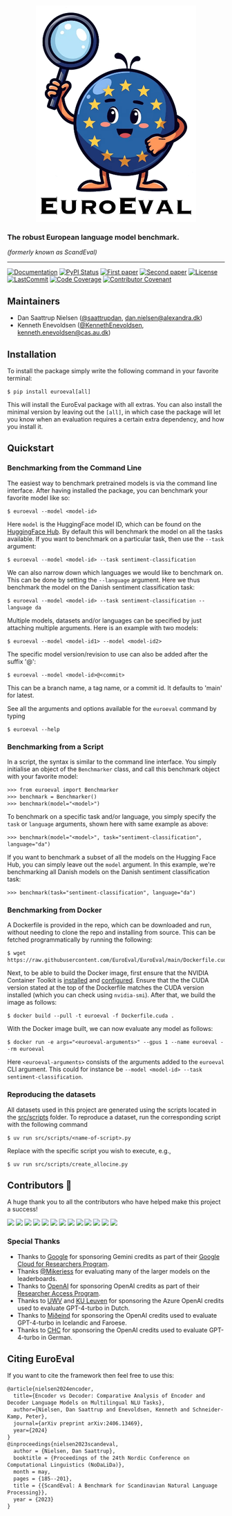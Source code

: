 <div align='center'>
<img src="https://raw.githubusercontent.com/EuroEval/EuroEval/main/gfx/euroeval.png" height="500" width="372">
</div>

### The robust European language model benchmark.

_(formerly known as ScandEval)_

______________________________________________________________________
[![Documentation](https://img.shields.io/badge/docs-passing-green)](https://euroeval.com)
[![PyPI Status](https://badge.fury.io/py/euroeval.svg)](https://pypi.org/project/euroeval/)
[![First paper](https://img.shields.io/badge/arXiv-2304.00906-b31b1b.svg)](https://arxiv.org/abs/2304.00906)
[![Second paper](https://img.shields.io/badge/arXiv-2406.13469-b31b1b.svg)](https://arxiv.org/abs/2406.13469)
[![License](https://img.shields.io/github/license/EuroEval/EuroEval)](https://github.com/EuroEval/EuroEval/blob/main/LICENSE)
[![LastCommit](https://img.shields.io/github/last-commit/EuroEval/EuroEval)](https://github.com/EuroEval/EuroEval/commits/main)
[![Code Coverage](https://img.shields.io/badge/Coverage-65%25-yellow.svg)](https://github.com/EuroEval/EuroEval/tree/main/tests)
[![Contributor Covenant](https://img.shields.io/badge/Contributor%20Covenant-2.0-4baaaa.svg)](https://github.com/EuroEval/EuroEval/blob/main/CODE_OF_CONDUCT.md)


## Maintainers

- Dan Saattrup Nielsen ([@saattrupdan](https://github.com/saattrupdan),
  dan.nielsen@alexandra.dk)
- Kenneth Enevoldsen ([@KennethEnevoldsen](https://github.com/KennethEnevoldsen),
  kenneth.enevoldsen@cas.au.dk)


## Installation
To install the package simply write the following command in your favorite terminal:
```
$ pip install euroeval[all]
```

This will install the EuroEval package with all extras. You can also install the
minimal version by leaving out the `[all]`, in which case the package will let you know
when an evaluation requires a certain extra dependency, and how you install it.

## Quickstart
### Benchmarking from the Command Line
The easiest way to benchmark pretrained models is via the command line interface. After
having installed the package, you can benchmark your favorite model like so:
```
$ euroeval --model <model-id>
```

Here `model` is the HuggingFace model ID, which can be found on the [HuggingFace
Hub](https://huggingface.co/models). By default this will benchmark the model on all
the tasks available. If you want to benchmark on a particular task, then use the
`--task` argument:
```
$ euroeval --model <model-id> --task sentiment-classification
```

We can also narrow down which languages we would like to benchmark on. This can be done
by setting the `--language` argument. Here we thus benchmark the model on the Danish
sentiment classification task:
```
$ euroeval --model <model-id> --task sentiment-classification --language da
```

Multiple models, datasets and/or languages can be specified by just attaching multiple
arguments. Here is an example with two models:
```
$ euroeval --model <model-id1> --model <model-id2>
```

The specific model version/revision to use can also be added after the suffix '@':
```
$ euroeval --model <model-id>@<commit>
```

This can be a branch name, a tag name, or a commit id. It defaults to 'main' for latest.

See all the arguments and options available for the `euroeval` command by typing
```
$ euroeval --help
```

### Benchmarking from a Script
In a script, the syntax is similar to the command line interface. You simply initialise
an object of the `Benchmarker` class, and call this benchmark object with your favorite
model:
```
>>> from euroeval import Benchmarker
>>> benchmark = Benchmarker()
>>> benchmark(model="<model>")
```

To benchmark on a specific task and/or language, you simply specify the `task` or
`language` arguments, shown here with same example as above:
```
>>> benchmark(model="<model>", task="sentiment-classification", language="da")
```

If you want to benchmark a subset of all the models on the Hugging Face Hub, you can
simply leave out the `model` argument. In this example, we're benchmarking all Danish
models on the Danish sentiment classification task:
```
>>> benchmark(task="sentiment-classification", language="da")
```

### Benchmarking from Docker
A Dockerfile is provided in the repo, which can be downloaded and run, without needing
to clone the repo and installing from source. This can be fetched programmatically by
running the following:
```
$ wget https://raw.githubusercontent.com/EuroEval/EuroEval/main/Dockerfile.cuda
```

Next, to be able to build the Docker image, first ensure that the NVIDIA Container
Toolkit is
[installed](https://docs.nvidia.com/datacenter/cloud-native/container-toolkit/latest/install-guide.html#installation)
and
[configured](https://docs.nvidia.com/datacenter/cloud-native/container-toolkit/latest/install-guide.html#configuring-docker).
Ensure that the the CUDA version stated at the top of the Dockerfile matches the CUDA
version installed (which you can check using `nvidia-smi`). After that, we build the
image as follows:
```
$ docker build --pull -t euroeval -f Dockerfile.cuda .
```

With the Docker image built, we can now evaluate any model as follows:
```
$ docker run -e args="<euroeval-arguments>" --gpus 1 --name euroeval --rm euroeval
```

Here `<euroeval-arguments>` consists of the arguments added to the `euroeval` CLI
argument. This could for instance be `--model <model-id> --task
sentiment-classification`.


### Reproducing the datasets
All datasets used in this project are generated using the scripts located in the
[src/scripts](src/scripts) folder. To reproduce a dataset, run the corresponding script
with the following command

```shell
$ uv run src/scripts/<name-of-script>.py
```

Replace <name-of-script> with the specific script you wish to execute, e.g.,

```shell
$ uv run src/scripts/create_allocine.py
```

## Contributors :pray:

A huge thank you to all the contributors who have helped make this project a success!

<a href="https://github.com/peter-sk"><img src="https://avatars.githubusercontent.com/u/6168908" width=50/></a>
<a href="https://github.com/AJDERS"><img src="https://avatars.githubusercontent.com/u/38854604" width=50/></a>
<a href="https://github.com/oliverkinch"><img src="https://avatars.githubusercontent.com/u/71556498" width=50/></a>
<a href="https://github.com/versae"><img src="https://avatars.githubusercontent.com/u/173537" width=50/></a>
<a href="https://github.com/viggo-gascou"><img src="https://avatars.githubusercontent.com/u/94069687" width=50/></a>
<a href="https://github.com/mathiasesn"><img src="https://avatars.githubusercontent.com/u/27091759" width=50/></a>
<a href="https://github.com/Alkarex"><img src="https://avatars.githubusercontent.com/u/1008324" width=50/></a>
<a href="https://github.com/marksverdhei"><img src="https://avatars.githubusercontent.com/u/46672778" width=50/></a>
<a href="https://github.com/Mikeriess"><img src="https://avatars.githubusercontent.com/u/19728563" width=50/></a>
<a href="https://github.com/pakagronglb"><img src="https://avatars.githubusercontent.com/u/178713124" width=50/></a>
<a href="https://github.com/ThomasKluiters"><img src="https://avatars.githubusercontent.com/u/8137941" width=50/></a>
<a href="https://github.com/BramVanroy"><img src="https://avatars.githubusercontent.com/u/2779410" width=50/></a>
<a href="https://github.com/peregilk"><img src="https://avatars.githubusercontent.com/u/9079808" width=50/></a>

### Special Thanks
- Thanks to [Google](https://google.com/) for sponsoring Gemini credits as part of their
  [Google Cloud for Researchers Program](https://cloud.google.com/edu/researchers).
- Thanks [@Mikeriess](https://github.com/Mikeriess) for evaluating many of the larger
  models on the leaderboards.
- Thanks to [OpenAI](https://openai.com/) for sponsoring OpenAI credits as part of their
  [Researcher Access Program](https://openai.com/form/researcher-access-program/).
- Thanks to [UWV](https://www.uwv.nl/) and [KU
  Leuven](https://www.arts.kuleuven.be/ling/ccl) for sponsoring the Azure OpenAI
  credits used to evaluate GPT-4-turbo in Dutch.
- Thanks to [Miðeind](https://mideind.is/english.html) for sponsoring the OpenAI
  credits used to evaluate GPT-4-turbo in Icelandic and Faroese.
- Thanks to [CHC](https://chc.au.dk/) for sponsoring the OpenAI credits used to
  evaluate GPT-4-turbo in German.


## Citing EuroEval
If you want to cite the framework then feel free to use this:

```
@article{nielsen2024encoder,
  title={Encoder vs Decoder: Comparative Analysis of Encoder and Decoder Language Models on Multilingual NLU Tasks},
  author={Nielsen, Dan Saattrup and Enevoldsen, Kenneth and Schneider-Kamp, Peter},
  journal={arXiv preprint arXiv:2406.13469},
  year={2024}
}
@inproceedings{nielsen2023scandeval,
  author = {Nielsen, Dan Saattrup},
  booktitle = {Proceedings of the 24th Nordic Conference on Computational Linguistics (NoDaLiDa)},
  month = may,
  pages = {185--201},
  title = {{ScandEval: A Benchmark for Scandinavian Natural Language Processing}},
  year = {2023}
}
```
